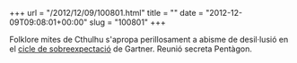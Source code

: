 +++
url = "/2012/12/09/100801.html"
title = ""
date = "2012-12-09T09:08:01+00:00"
slug = "100801"
+++

<p>Folklore mites de Cthulhu s'apropa perillosament a abisme de desil·lusió en el <a href="http://en.wikipedia.org/wiki/Hype_cycle">cicle de sobreexpectació</a> de Gartner. Reunió secreta Pentàgon.</p>
